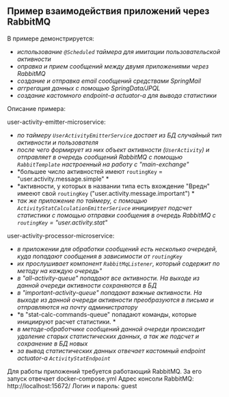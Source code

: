 ﻿## Пример взаимодействия приложений через RabbitMQ

В примере демонстрируется:

* *использование `@Scheduled` таймера для имитации пользовательской активности*
* *оправка и прием сообщений между двумя приложениями через RabbitMQ*
* *создание и отправка email сообщений средствами SpringMail*
* *аггрегация данных с помощью SpringData/JPQL*
* *создание кастомного endpoint-а actuator-а для вывода статистики*

Описание примера:

user-activity-emitter-microservice:

* *по таймеру `UserActivityEmitterService` достает из БД случайный тип активности и пользователя*
* *после чего формирует из них объект активности (`UserActivity`) и отправляет в очередь сообщений RabbitMQ с помощью `RabbitTemplate`
  настроенный на работу с "main-exchange"*
* *большее число активностей имеют `routingKey` = "user.activity.message.simple" *
* *активности, у которых в названии типа есть вхождение "Вредн" имееют свой `routingKey` ("user.activity.message.important") *
* *так же приложение по таймеру, с помощью `ActivityStatCalculationEmitterSerivce` инициирует подсчет статистики с помощью отправки
  сообщения в очередь RabbitMQ c `routingKey` = "user.activity.stat"*

user-activity-processor-microservice:

* *в приложении для обработки сообщений есть несколько очередей, куда попадают сообщения в зависимости от `routingKey`*
* *их прослушивает компонент `RabbitMqListener`, который содержит по методу на каждую очередь"*
* *в "all-activity-queue" попадают все активности. На выходе из данной очереди активности сохраняются в БД*
* *в "important-activity-queue" попадают важные активности. На выходе из данной очереди активности преобразуются в письма и отправляются на
  почту администратору*
* *в "stat-calc-commands-queue" попадают команды, которые инициируют расчет статистики. *
* *в методе-обработчике сообщений данной очереди происходит удаление старых статистических данных, а так же подсчет и сохранение в БД новых*
* *за вывод статистических данных отвечает кастомный endpoint actuator-а `ActivityStatEndpoint`*

Для работы приложений требуется работающий RabbitMQ. За его запуск отвечает docker-compose.yml
Адрес консоли RabbitMQ: http://localhost:15672/
Логин и пароль: guest